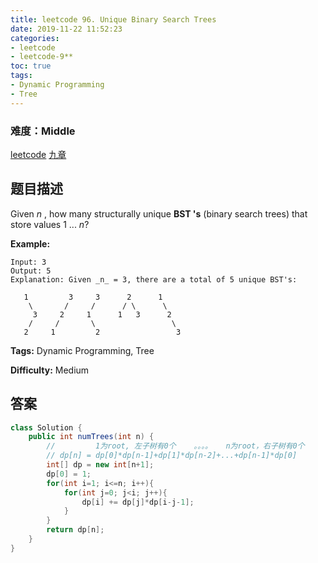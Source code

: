 ```yaml
---
title: leetcode 96. Unique Binary Search Trees
date: 2019-11-22 11:52:23
categories:
- leetcode
- leetcode-9**
toc: true
tags:
- Dynamic Programming
- Tree
---
```

### 难度：Middle

<a href="https://leetcode.com/problems/unique-binary-search-trees/">leetcode</a>
<a href="https://www.jiuzhang.com/solution/unique-binary-search-trees/">九章</a>
## 题目描述
Given _n_ , how many structurally unique **BST 's** (binary search trees) that
store values 1 ...  _n_?

**Example:**
        
    Input: 3
    Output: 5
    Explanation: Given _n_ = 3, there are a total of 5 unique BST's:
    
       1         3     3      2      1
        \       /     /      / \      \
         3     2     1      1   3      2
        /     /       \                 \
       2     1         2                 3
    


**Tags:** Dynamic Programming, Tree

**Difficulty:** Medium
## 答案
<!--more-->
```java
class Solution {
    public int numTrees(int n) {
        //         1为root, 左子树有0个    。。。。   n为root，右子树有0个
        // dp[n] = dp[0]*dp[n-1]+dp[1]*dp[n-2]+...+dp[n-1]*dp[0]
        int[] dp = new int[n+1];
        dp[0] = 1;
        for(int i=1; i<=n; i++){
            for(int j=0; j<i; j++){
                dp[i] += dp[j]*dp[i-j-1];
            }
        }
        return dp[n];
    }
}
```
